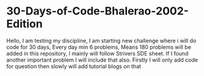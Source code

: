 # 30-Days-of-Code-Bhalerao-2002-Edition

Hello, I am testing my discipline, I am starting new challenge where i will do code for 30 days, Every day min 6 problems, Means 180 problems will be added in this repository,  I mainly will follow Strivers SDE sheet. If I found another important problem  I will include that also. Firstly I will only add code for question then slowly will add tutorial blogs on that
